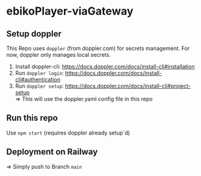 # ebikoPlayer-viaGateway 

## Setup doppler 

This Repo uses `doppler` (from doppler.com) for secrets management. 
For now, doppler only manages local secrets. 

1. Install doppler-cli: https://docs.doppler.com/docs/install-cli#installation
2. Run `doppler login`: https://docs.doppler.com/docs/install-cli#authentication
3. Run `doppler setup`: https://docs.doppler.com/docs/install-cli#project-setup  
   => This will use the doppler.yaml config file in this repo

## Run this repo 

Use `npm start` (requires doppler already setup`d)

## Deployment on Railway 

=> Simply push to Branch `main`
